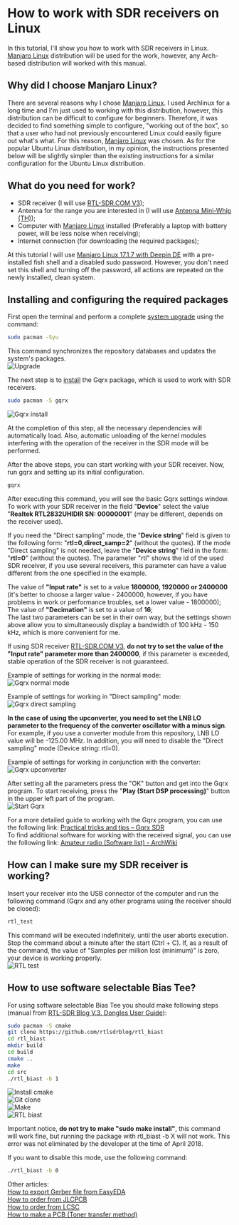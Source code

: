 # How to work with SDR receivers on Linux

In this tutorial, I'll show you how to work with SDR receivers in Linux. [Manjaro Linux] distribution will be used for the work, however, any Arch-based distribution will worked with this manual.

## Why did I choose Manjaro Linux?
There are several reasons why I chose [Manjaro Linux]. I used Archlinux for a long time and I'm just used to working with this distribution, however, this distribution can be difficult to configure for beginners. Therefore, it was decided to find something simple to configure, "working out of the box", so that a user who had not previously encountered Linux could easily figure out what's what. For this reason, [Manjaro Linux] was chosen. As for the popular Ubuntu Linux distribution, in my opinion, the instructions presented below will be slightly simpler than the existing instructions for a similar configuration for the Ubuntu Linux distribution.

## What do you need for work?
- SDR receiver (I will use [RTL-SDR.COM V3]);
- Antenna for the range you are interested in (I will use [Antenna Mini-Whip (TH)]);
- Computer with [Manjaro Linux] installed (Preferably a laptop with battery power, will be less noise when receiving);
- Internet connection (for downloading the required packages);  

At this tutorial I will use [Manjaro Linux 17.1.7 with Deepin DE](https://osdn.net/projects/manjaro-community/storage/deepin/) with a pre-installed fish shell and a disabled sudo password. However, you don't need set this shell and turning off the password, all actions are repeated on the newly installed, clean system.

## Installing and configuring the required packages
First open the terminal and perform a complete [system upgrade](https://wiki.archlinux.org/index.php/pacman#Upgrading_packages) using the command:
```sh
sudo pacman -Syu
```
This command synchronizes the repository databases and updates the system's packages.  
![Upgrade](../Resources/SDR%20on%20Linux/Linux-1-Upgrade.png)  

The next step is to [install](https://wiki.archlinux.org/index.php/pacman#Installing_packages) the Gqrx package, which is used to work with SDR receivers.
```sh
sudo pacman -S gqrx
```
![Gqrx install](../Resources/SDR%20on%20Linux/Linux-2-Gqrx-install.png)  

At the completion of this step, all the necessary dependencies will automatically load. Also, automatic unloading of the kernel modules interfering with the operation of the receiver in the SDR mode will be performed.

After the above steps, you can start working with your SDR receiver. Now, run gqrx and setting up its initial configuration.
```sh
gqrx
```
After executing this command, you will see the basic Gqrx settings window. To work with your SDR receiver in the field "**Device**" select the value "**Realtek RTL2832UHIDIR SN: 00000001**" (may be different, depends on the receiver used).  

If you need the "Direct sampling" mode, the "**Device string**" field is given to the following form: "**rtl=0,direct_samp=2**" (without the quotes). If the mode "Direct sampling" is not needed, leave the "**Device string**" field in the form: "**rtl=0**" (without the quotes). The parameter "rtl" shows the id of the used SDR receiver, if you use several receivers, this parameter can have a value different from the one specified in the example.  

The value of **"Input rate"** is set to a value **1800000, 1920000 or 2400000** (it's better to choose a larger value - 2400000, however, if you have problems in work or performance troubles, set a lower value - 1800000);  
The value of **"Decimation"** is set to a value of **16**;  
The last two parameters can be set in their own way, but the settings shown above allow you to simultaneously display a bandwidth of 100 kHz - 150 kHz, which is more convenient for me.  

If using SDR receiver [RTL-SDR.COM V3], **do not try to set the value of the "Input rate" parameter more than 2400000**, if this parameter is exceeded, stable operation of the SDR receiver is not guaranteed.  

Example of settings for working in the normal mode:  
![Gqrx normal mode](../Resources/SDR%20on%20Linux/Linux-3-Gqrx-normal-mode.png)

Example of settings for working in "Direct sampling" mode:  
![Gqrx direct sampling](../Resources/SDR%20on%20Linux/Linux-4-Gqrx-direct-sampling.png)  

**In the case of using the upconverter, you need to set the LNB LO parameter to the frequency of the converter oscillator with a minus sign**. For example, if you use a converter module from this repository, LNB LO value will be -125.00 MHz. In addition, you will need to disable the "Direct sampling" mode (Device string: rtl=0).  

Example of settings for working in conjunction with the converter:  
![Gqrx upconverter](../Resources/SDR%20on%20Linux/Linux-5-Gqrx-upconverter.png)  

After setting all the parameters press the "OK" button and get into the Gqrx program. To start receiving, press the "**Play (Start DSP processing)**" button in the upper left part of the program.  
![Start Gqrx](../Resources/SDR%20on%20Linux/Linux-6-Start-Gqrx.png)  

For a more detailed guide to working with the Gqrx program, you can use the following link: [Practical tricks and tips – Gqrx SDR]  
To find additional software for working with the received signal, you can use the following link: [Amateur radio (Software list) - ArchWiki]

## How can I make sure my SDR receiver is working?
Insert your receiver into the USB connector of the computer and run the following command (Gqrx and any other programs using the receiver should be closed):
```sh
rtl_test
```
This command will be executed indefinitely, until the user aborts execution. Stop the command about a minute after the start (Ctrl + C). If, as a result of the command, the value of "Samples per million lost (minimum)" is zero, your device is working properly.  
![RTL test](../Resources/SDR%20on%20Linux/Linux-7-RTL-test.png)  

## How to use software selectable Bias Tee?
For using software selectable Bias Tee you should make following steps (manual from [RTL-SDR Blog V.3. Dongles User Guide]):
```sh
sudo pacman -S cmake
git clone https://github.com/rtlsdrblog/rtl_biast
cd rtl_biast
mkdir build
cd build
cmake ..
make
cd src
./rtl_biast -b 1
```
![Install cmake](../Resources/SDR%20on%20Linux/Linux-8-Install-cmake.png)  
![Git clone](../Resources/SDR%20on%20Linux/Linux-9-Git-clone.png)  
![Make](../Resources/SDR%20on%20Linux/Linux-10-Make.png)  
![RTL biast](../Resources/SDR%20on%20Linux/Linux-11-RTL-biast.png)  

Important notice, **do not try to make "sudo make install"**, this command will work fine, but running the package with rtl_biast -b X will not work. This error was not eliminated by the developer at the time of April 2018. 

If you want to disable this mode, use the following command:
```sh
./rtl_biast -b 0
```

Other articles:  
[How to export Gerber file from EasyEDA](./How%20to%20export%20Gerber%20file%20from%20EasyEDA.md)  
[How to order from JLCPCB](./How%20to%20order%20from%20JLCPCB.md)  
[How to order from LCSC](./How%20to%20order%20from%20LCSC.md)  
[How to make a PCB (Toner transfer method)](./How%20to%20make%20a%20PCB%20(Toner%20transfer%20method).md)   


[Manjaro Linux]: <https://manjaro.org/>
[RTL-SDR.COM V3]: <https://www.rtl-sdr.com/buy-rtl-sdr-dvb-t-dongles/>
[Antenna Mini-Whip (TH)]: <https://easyeda.com/igor.nikolaevich.96/Antenna_Mini_Whip-d8935f151d3a4221a9a3aacae3acdb65>
[Practical tricks and tips – Gqrx SDR]: <http://gqrx.dk/doc/practical-tricks-and-tips>
[Amateur radio (Software list) - ArchWiki]: <https://wiki.archlinux.org/index.php/Amateur_radio#Software_list>
[RTL-SDR Blog V.3. Dongles User Guide]: <https://www.rtl-sdr.com/rtl-sdr-blog-v-3-dongles-user-guide/>